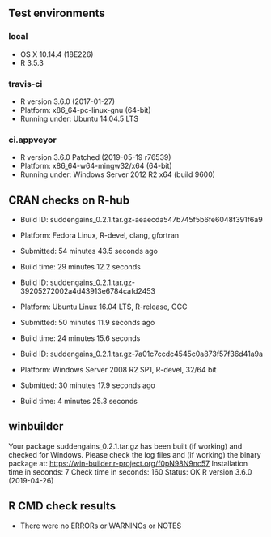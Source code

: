 ## Test environments
### local 
* OS X 10.14.4 (18E226)
* R 3.5.3
### travis-ci
* R version 3.6.0 (2017-01-27)
* Platform: x86_64-pc-linux-gnu (64-bit)
* Running under: Ubuntu 14.04.5 LTS
### ci.appveyor
* R version 3.6.0 Patched (2019-05-19 r76539)
* Platform: x86_64-w64-mingw32/x64 (64-bit)
* Running under: Windows Server 2012 R2 x64 (build 9600)

## CRAN checks on R-hub
* Build ID: suddengains_0.2.1.tar.gz-aeaecda547b745f5b6fe6048f391f6a9
* Platform: Fedora Linux, R-devel, clang, gfortran
* Submitted: 54 minutes 43.5 seconds ago
* Build time: 29 minutes 12.2 seconds

* Build ID:	suddengains_0.2.1.tar.gz-39205272002a4d43913e6784cafd2453
* Platform:	Ubuntu Linux 16.04 LTS, R-release, GCC
* Submitted: 50 minutes 11.9 seconds ago
* Build time: 24 minutes 15.6 seconds

* Build ID: suddengains_0.2.1.tar.gz-7a01c7ccdc4545c0a873f57f36d41a9a
* Platform:	Windows Server 2008 R2 SP1, R-devel, 32/64 bit
* Submitted: 30 minutes 17.9 seconds ago
* Build time: 4 minutes 25.3 seconds

## winbuilder
Your package suddengains_0.2.1.tar.gz has been built (if working) and checked for Windows.
Please check the log files and (if working) the binary package at:
https://win-builder.r-project.org/f0pN98N9nc57
Installation time in seconds: 7
Check time in seconds: 160
Status: OK
R version 3.6.0 (2019-04-26)

## R CMD check results
* There were no ERRORs or WARNINGs or NOTES 
